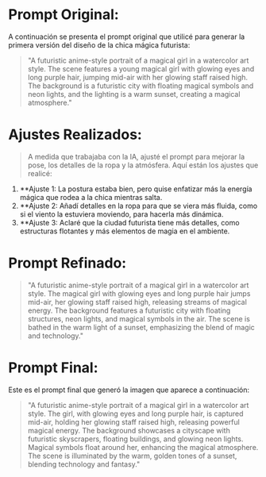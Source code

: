 # Prompt Original:

A continuación se presenta el prompt original que utilicé para generar la primera versión del diseño de la chica mágica futurista:

> "A futuristic anime-style portrait of a magical girl in a watercolor art style. The scene features a young magical girl with glowing eyes and long purple hair, jumping mid-air with her glowing staff raised high. The background is a futuristic city with floating magical symbols and neon lights, and the lighting is a warm sunset, creating a magical atmosphere."

# Ajustes Realizados:

> A medida que trabajaba con la IA, ajusté el prompt para mejorar la pose, los detalles de la ropa y la atmósfera. Aquí están los ajustes que realicé:

1. **Ajuste 1: La postura estaba bien, pero quise enfatizar más la energía mágica que rodea a la chica mientras salta.
2. **Ajuste 2: Añadí detalles en la ropa para que se viera más fluida, como si el viento la estuviera moviendo, para hacerla más dinámica.
3. **Ajuste 3: Aclaré que la ciudad futurista tiene más detalles, como estructuras flotantes y más elementos de magia en el ambiente.

# Prompt Refinado:

> "A futuristic anime-style portrait of a magical girl in a watercolor art style. The magical girl with glowing eyes and long purple hair jumps mid-air, her glowing staff raised high, releasing streams of magical energy. The background features a futuristic city with floating structures, neon lights, and magical symbols in the air. The scene is bathed in the warm light of a sunset, emphasizing the blend of magic and technology."
# Prompt Final:

Este es el prompt final que generó la imagen que aparece a continuación:

> "A futuristic anime-style portrait of a magical girl in a watercolor art style. The girl, with glowing eyes and long purple hair, is captured mid-air, holding her glowing staff raised high, releasing powerful magical energy. The background showcases a cityscape with futuristic skyscrapers, floating buildings, and glowing neon lights. Magical symbols float around her, enhancing the magical atmosphere. The scene is illuminated by the warm, golden tones of a sunset, blending technology and fantasy."
